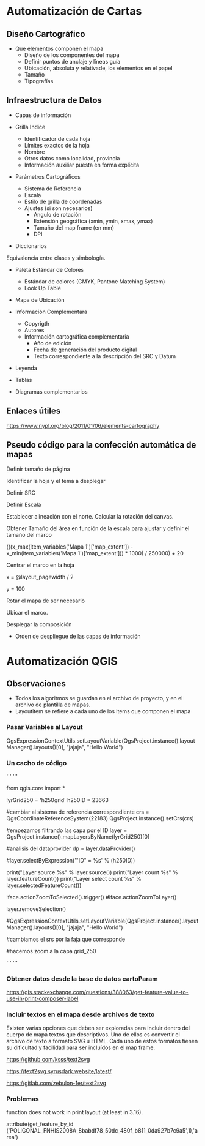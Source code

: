 # Automatización de Cartas

## Diseño Cartográfico
* Que elementos componen el mapa
  * Diseño de los componentes del mapa
  * Definir puntos de anclaje y líneas guía
  * Ubicación, absoluta y relativade, los elementos en el papel
  * Tamaño
  * Tipografías

## Infraestructura de Datos

* Capas de información
* Grilla Indice
  * Identificador de cada hoja
  * Límites exactos de la hoja
  * Nombre
  * Otros datos como localidad, provincia
  * Información auxiliar puesta en forma explícita

* Parámetros Cartográficos
  * Sistema de Referencia
  * Escala
  * Estilo de grilla de coordenadas
  * Ajustes (si son necesarios)
    * Angulo de rotación
    * Extensión geográfica (xmin, ymin, xmax, ymax)
    * Tamaño del map frame (en mm)
    * DPI

* Diccionarios 

Equivalencia entre clases y simbología.

* Paleta Estándar de Colores
  * Estándar de colores (CMYK, Pantone Matching System)
  * Look Up Table 
 
* Mapa de Ubicación
* Información Complementara
  * Copyrigth
  * Autores
  * Información cartográfica complementaria
    * Año de edición
    * Fecha de generación del producto digital
    * Texto correspondiente a la descripción del SRC y Datum
* Leyenda
* Tablas
* Diagramas complementarios



## Enlaces útiles
https://www.nypl.org/blog/2011/01/06/elements-cartography

## Pseudo código para la confección automática de mapas

Definir tamaño de página

Identificar la hoja y el tema a desplegar

Definir SRC

Definir Escala

Establecer alineación con el norte. Calcular la rotación del canvas.

Obtener Tamaño del área en función de la escala para ajustar y definir el tamaño del marco

(((x_max(item_variables('Mapa 1')['map_extent']) - x_min(item_variables('Mapa 1')['map_extent'])) * 1000) / 250000) + 20

Centrar el marco en la hoja

x = @layout_pagewidth / 2

y = 100


Rotar el mapa de ser necesario

Ubicar el marco. 

Desplegar la composición
* Orden de despliegue de las capas de información

# Automatización QGIS
## Observaciones
* Todos los algoritmos se guardan en el archivo de proyecto, y en el archivo de plantilla de mapas.
* Layoutitem se refiere a cada uno de los items que componen el mapa

### Pasar Variables al Layout

QgsExpressionContextUtils.setLayoutVariable(QgsProject.instance().layoutManager().layouts()[0], "jajaja", "Hello World")

### Un cacho de código

'''
'''

from qgis.core import *

lyrGrid250 = 'h250grid'
h250ID     = 23663

#cambiar al sistema de referencia correspondiente
crs = QgsCoordinateReferenceSystem(22183)
QgsProject.instance().setCrs(crs)

#empezamos filtrando las capa por el ID
layer = QgsProject.instance().mapLayersByName(lyrGrid250)[0]

#analisis del dataprovider
dp = layer.dataProvider()

#layer.selectByExpression('\"ID\" = %s' % (h250ID))

print("Layer source %s" % layer.source())
print("Layer count %s" % layer.featureCount())
print("Layer select count %s" % layer.selectedFeatureCount())

iface.actionZoomToSelected().trigger()
#iface.actionZoomToLayer()

layer.removeSelection()

#QgsExpressionContextUtils.setLayoutVariable(QgsProject.instance().layoutManager().layouts()[0], "jajaja", "Hello World")

#cambiamos el srs por la faja que corresponde

#hacemos zoom a la capa grid_250

'''
'''

### Obtener datos desde la base de datos cartoParam

https://gis.stackexchange.com/questions/388063/get-feature-value-to-use-in-print-composer-label

### Incluir textos en el mapa desde archivos de texto

Existen varias opciones que deben ser exploradas para incluir dentro del cuerpo de mapa textos que descriptivos.
 Uno de ellos es convertir el archivo de texto a formato SVG u HTML. Cada uno de estos formatos tienen su dificultad y facilidad 
 para ser incluídos en el map frame.
 
 https://github.com/ksss/text2svg
 
 https://text2svg.syrusdark.website/latest/
 
 https://gitlab.com/zebulon-1er/text2svg
 
### Problemas

function does not work in print layout (at least in 3.16). 

attribute(get_feature_by_id ('POLIGONAL_FNHIS2008A_8babdf78_50dc_480f_b811_0da927b7c9a5',1),'area')
